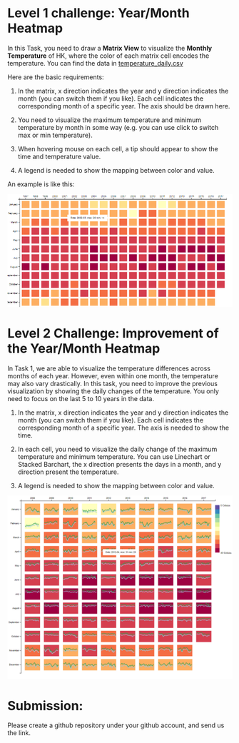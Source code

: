 # Level 1 challenge: Year/Month Heatmap
In this Task, you need to draw a **Matrix View** to visualize the **Monthly Temperature** of HK, where the color of each matrix cell encodes the temperature. You can find the data in [temperature_daily.csv](./temperature_daily.csv)

Here are the basic requirements:

1. In the matrix, x direction indicates the year and y direction indicates the month (you can switch them if you like). Each cell indicates the corresponding month of a specific year. The axis should be drawn here.

1. You need to visualize the maximum temperature and minimum temperature by month in some way (e.g. you can use click to switch max or min temperature).

1. When hovering mouse on each cell, a tip should appear to show the time and temperature value.

1. A legend is needed to show the mapping between color and value.

  An example is like this:

  ![level1](./level1.png)

# Level 2 Challenge: Improvement of the Year/Month Heatmap

In Task 1, we are able to visualize the temperature differences across months of each year. However, even within one month, the temperature may also vary drastically. In this task, you need to improve the previous visualization by showing the daily changes of the temperature. You only need to focus on the last 5 to 10 years in the data.

1. In the matrix, x direction indicates the year and y direction indicates the month (you can switch them if you like). Each cell indicates the corresponding month of a specific year. The axis is needed to show the time.

1. In each cell, you need to visualize the daily change of the maximum temperature and minimum temperature. You can use Linechart or Stacked Barchart, the x direction presents the days in a month, and y direction present the temperature.

1. A legend is needed to show the mapping between color and value.

![level2](./level2.png)

# Submission:

Please create a github repository under your github account, and send us the link.
